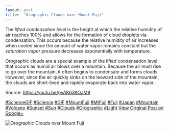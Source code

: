 ```yaml
---
layout: post
title:  "Orographic Clouds over Mount Fuji"
---
```


The _lifted condensation level_ is the height at which the relative humidity of air reaches 100% and allows for the formation of cloud droplets via condensation. This occurs because the relative humidity of air increases when cooled since the amount of water vapor remains constant but the _saturation vapor pressure_ decreases exponentially with temperature.  
  
Orographic clouds are a special example of the lifted condensation level that occurs as humid air blows over a mountain. Because the air must rise to go over the mountain, it often begins to condensate and forms clouds. However, since the air quickly sinks on the leeward side of the mountain, the clouds are short-lived and rapidly evaporate back into water vapor.  
  
Source: <https://youtu.be/gvAK63KOJM8>  
  
[#ScienceGIF](https://plus.google.com/s/%23ScienceGIF/posts) [#Science](https://plus.google.com/s/%23Science/posts) [#GIF](https://plus.google.com/s/%23GIF/posts) [#MountFuji](https://plus.google.com/s/%23MountFuji/posts) [#MtFuji](https://plus.google.com/s/%23MtFuji/posts) [#Fuji](https://plus.google.com/s/%23Fuji/posts) [#Japan](https://plus.google.com/s/%23Japan/posts) [#Mountain](https://plus.google.com/s/%23Mountain/posts) [#Volcano](https://plus.google.com/s/%23Volcano/posts) [#Sunset](https://plus.google.com/s/%23Sunset/posts) [#Sun](https://plus.google.com/s/%23Sun/posts) [#Clouds](https://plus.google.com/s/%23Clouds/posts) [#Orographic](https://plus.google.com/s/%23Orographic/posts) [#Light](https://plus.google.com/s/%23Light/posts)
[View Original Post on Google+](https://plus.google.com/+ColinSullender/posts/2B5GSMFx8Vm)

![Orographic Clouds over Mount Fuji](https://i.imgur.com/BYpEFIy.gif)

